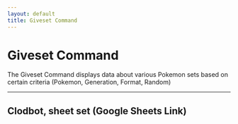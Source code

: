 ```yaml
---
layout: default
title: Giveset Command
---
```


# Giveset Command

The Giveset Command displays data about various Pokemon sets based on certain criteria (Pokemon, Generation, Format, Random) 

<hr class="line">

## Clodbot, sheet set (Google Sheets Link)

